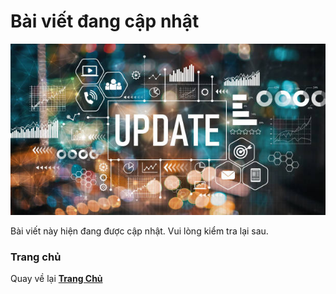 # Bài viết đang cập nhật

![Cập nhật bài viết](/Image/Update.jpg)

Bài viết này hiện đang được cập nhật. Vui lòng kiểm tra lại sau.

### Trang chủ

Quay về lại [**Trang Chủ**](README.md)
